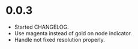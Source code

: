 # 0.0.3

- Started CHANGELOG.
- Use magenta instead of gold on node indicator.
- Handle not fixed resolution properly.
